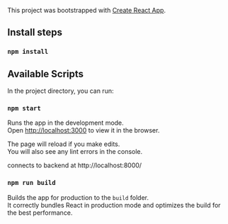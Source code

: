 This project was bootstrapped with [Create React App](https://github.com/facebook/create-react-app).


## Install steps
### `npm install`

## Available Scripts

In the project directory, you can run:

### `npm start`

Runs the app in the development mode.<br>
Open [http://localhost:3000](http://localhost:3000) to view it in the browser.

The page will reload if you make edits.<br>
You will also see any lint errors in the console.

connects to backend at http://localhost:8000/


### `npm run build`

Builds the app for production to the `build` folder.<br>
It correctly bundles React in production mode and optimizes the build for the best performance.

